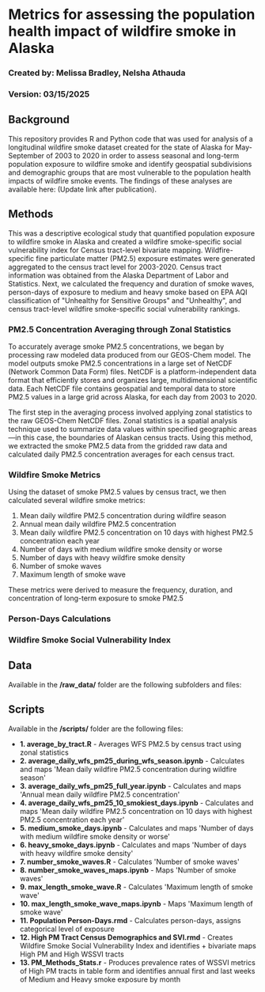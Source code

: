 # Metrics for assessing the population health impact of wildfire smoke in Alaska
### Created by: Melissa Bradley, Nelsha Athauda
### Version: 03/15/2025

## Background

This repository provides R and Python code that was used for analysis of a longitudinal wildfire smoke dataset created for the state of Alaska for May-September of 2003 to 2020 in order to assess seasonal and long-term population exposure to wildfire smoke and identify geospatial subdivisions and demographic groups that are most vulnerable to the population health impacts of wildfire smoke events. The findings of these analyses are available here: (Update link after publication).

## Methods

This was a descriptive ecological study that quantified population exposure to wildfire smoke in Alaska and created a wildfire smoke-specific social vulnerability index for Census tract-level bivariate mapping. Wildfire-specific fine particulate matter (PM2.5) exposure estimates were generated aggregated to the census tract level for 2003-2020. Census tract information was obtained from the Alaska Department of Labor and Statistics. Next, we calculated the frequency and duration of smoke waves, person-days of exposure to medium and heavy smoke based on EPA AQI classification of "Unhealthy for Sensitive Groups" and "Unhealthy", and census tract-level wildfire smoke-specific social vulnerability rankings. 

### PM2.5 Concentration Averaging through Zonal Statistics
To accurately average smoke PM2.5 concentrations, we began by processing raw modeled data produced from our GEOS-Chem model. The model outputs smoke PM2.5 concentrations in a large set of NetCDF (Network Common Data Form) files. NetCDF is a platform-independent data format that efficiently stores and organizes large, multidimensional scientific data. Each NetCDF file contains geospatial and temporal data to store PM2.5 values in a large grid across Alaska, for each day from 2003 to 2020.

The first step in the averaging process involved applying zonal statistics to the raw GEOS-Chem NetCDF files. Zonal statistics is a spatial analysis technique used to summarize data values within specified geographic areas—in this case, the boundaries of Alaskan census tracts. Using this method, we extracted the smoke PM2.5 data from the gridded raw data and calculated daily PM2.5 concentration averages for each census tract. 

### Wildfire Smoke Metrics
Using the dataset of smoke PM2.5 values by census tract, we then calculated several wildfire smoke metrics:

1. Mean daily wildfire PM2.5 concentration during wildfire season
2. Annual mean daily wildfire PM2.5 concentration
3. Mean daily wildfire PM2.5 concentration on 10 days with highest PM2.5 concentration each year
4. Number of days with medium wildfire smoke density or worse
5. Number of days with heavy wildfire smoke density
6. Number of smoke waves
7. Maximum length of smoke wave

These metrics were derived to measure the frequency, duration, and concentration of long-term exposure to smoke PM2.5

### Person-Days Calculations

### Wildfire Smoke Social Vulnerability Index 

## Data

Available in the **/raw_data/** folder are the following subfolders and files:

## Scripts

Available in the **/scripts/** folder are the following files:
- **1. average_by_tract.R** - Averages WFS PM2.5 by census tract using zonal statistics
- **2. average_daily_wfs_pm25_during_wfs_season.ipynb** - Calculates and maps 'Mean daily wildfire PM2.5 concentration during wildfire season'
- **3. average_daily_wfs_pm25_full_year.ipynb** - Calculates and maps 'Annual mean daily wildfire PM2.5 concentration'
- **4. average_daily_wfs_pm25_10_smokiest_days.ipynb** - Calculates and maps 'Mean daily wildfire PM2.5 concentration on 10 days with highest PM2.5 concentration each year'
- **5. medium_smoke_days.ipynb** - Calculates and maps 'Number of days with medium wildfire smoke density or worse'
- **6. heavy_smoke_days.ipynb** - Calculates and maps 'Number of days with heavy wildfire smoke density'
- **7. number_smoke_waves.R** - Calculates 'Number of smoke waves'
- **8. number_smoke_waves_maps.ipynb** - Maps 'Number of smoke waves'
- **9. max_length_smoke_wave.R** -  Calculates 'Maximum length of smoke wave'
- **10. max_length_smoke_wave_maps.ipynb** - Maps 'Maximum length of smoke wave'
- **11. Population Person-Days.rmd** - Calculates person-days, assigns categorical level of exposure
- **12. High PM Tract Census Demographics and SVI.rmd** - Creates Wildfire Smoke Social Vulnerability Index and identifies + bivariate maps High PM and High WSSVI tracts
- **13. PM_Methods_Stats.r** - Produces prevalence rates of WSSVI metrics of High PM tracts in table form and identifies annual first and last weeks of Medium and Heavy smoke exposure by month
